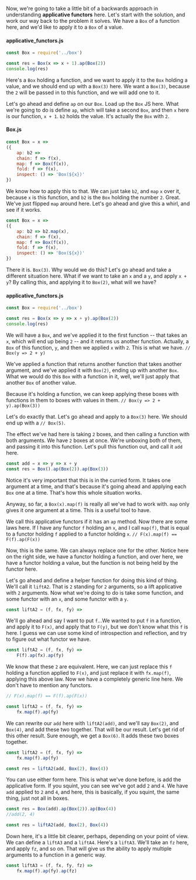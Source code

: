Now, we're going to take a little bit of a backwards approach in understanding **applicative functors** here. Let's start with the solution, and work our way back to the problem it solves. We have a `Box` of a function here, and we'd like to apply it to a `Box` of a value.

#### applicative_functors.js
```javascript
const Box = require('../box')

const res = Box(x => x + 1).ap(Box(2))
console.log(res)
```

Here's a `Box` holding a function, and we want to apply it to the `Box` holding a value, and we should end up with a `Box(3)` here. We want a `Box(3)`, because the `2` will be passed in to this function, and we will add one to it.

Let's go ahead and define `ap` on our `Box`. Load up the `Box` JS here. What we're going to do is define `ap`, which will take a second `Box`, and then `x` here is our function, `x + 1`. `b2` holds the value. It's actually the `Box` with `2`.

#### Box.js
```javascript
const Box = x =>
({
    ap: b2 =>
    chain: f => f(x),
    map: f => Box(f(x)),
    fold: f => f(x),
    inspect: () => 'Box(${x})'
})
```

We know how to apply this to that. We can just take `b2`, and `map` `x` over it, because `x` is this function, and `b2` is the `Box` holding the number `2`. Great. We've just flipped `map` around here. Let's go ahead and give this a whirl, and see if it works.

```javascript
const Box = x =>
({
    ap: b2 => b2.map(x),
    chain: f => f(x),
    map: f => Box(f(x)),
    fold: f => f(x),
    inspect: () => 'Box(${x})'
})
```

There it is. `Box(3)`. Why would we do this? Let's go ahead and take a different situation here. What if we want to take an `x` and a `y`, and apply `x + y`? By calling this, and applying it to `Box(2)`, what will we have?

#### applicative_functors.js
```javascript
const Box = require('../box')

const res = Box(x => y => x + y).ap(Box(2))
console.log(res)
```

We will have a `Box`, and we've applied it to the first function -- that takes an `x`, which will end up being `2` -- and it returns us another function. Actually, a `Box` of this function, `y`, and then we applied `x` with `2`.
This is what we have. `// Box(y => 2 + y)`

We've applied a function that returns another function that takes another argument, and we've applied it with `Box(2)`, ending up with another `Box`. What we would do this `Box` with a function in it, well, we'll just apply that another `Box` of another value.

Because it's holding a function, we can keep applying these boxes with functions in them to boxes with values in them. `// Box(y => 2 + y).ap(Box(3))`

Let's do exactly that. Let's go ahead and apply to a `Box(3)` here. We should end up with a `// Box(5)`.

The effect we've had here is taking `2` boxes, and then calling a function with both arguments. We have `2` boxes at once. We're unboxing both of them, and passing it into this function. Let's pull this function out, and call it `add` here.

```javascript
const add = x => y => x + y
const res = Box().ap(Box(2)).ap(Box(3))
```

Notice it's very important that this is in the curried form. It takes one argument at a time, and that's because it's going ahead and applying each `Box` one at a time. That's how this whole situation works.

Anyway, so far, a `Box(x).map(f)` is really all we've had to work with. `map` only gives it one argument at a time. This is a useful tool to have.

We call this applicative functors if it has an `ap` method. Now there are some laws here. If I have any functor `f` holding an `x`, and I call `map(f)`, that is equal to a functor holding `f` applied to a functor holding `x`.
`// F(x).map(f) == F(f).ap(F(x))`

Now, this is the same. We can always replace one for the other. Notice here on the right side, we have a functor holding a function, and over here, we have a functor holding a value, but the function is not being held by the functor here.

Let's go ahead and define a helper function for doing this kind of thing. We'll call it `liftA2`. That is `2` standing for `2` arguments, so a lift applicative with `2` arguments. Now what we're doing to do is take some function, and some functor with an `x`, and some functor with a `y`.

```javascript
const liftA2 = (f, fx, fy) =>
```

We'll go ahead and say I want to put `f`...We wanted to put `f` in a function, and apply it to `F(x)`, and apply that to `F(y)`, but we don't know what this `f` is here. I guess we can use some kind of introspection and reflection, and try to figure out what functor we have.

```javascript
const liftA2 = (f, fx, fy) =>
    F(f).ap(fx).ap(fy)
```

We know that these `2` are equivalent. Here, we can just replace this `f` holding a function applied to `F(x)`, and just replace it with `fx.map(f)`, applying this above law. Now we have a completely generic line here. We don't have to mention any functors.

```javascript
// F(x).map(f) == F(f).ap(F(x))

const liftA2 = (f, fx, fy) =>
    fx.map(f).ap(fy)
```

We can rewrite our `add` here with `liftA2(add)`, and we'll say `Box(2)`, and `Box(4)`, and add these two together. That will be our result. Let's get rid of this other result. Sure enough, we get a `Box(6)`. It adds these two boxes together.

```javascript
const liftA2 = (f, fx, fy) =>
    fx.map(f).ap(fy)

const res = liftA2(add, Box(2), Box(4))
```

You can use either form here. This is what we've done before, is add the applicative form. If you squint, you can see we've got add `2` and `4`. We have `add` applied to `2` and `4`, and here, this is basically, if you squint, the same thing, just not all in boxes.

```javascript
const res = Box(add).ap(Box(2)).ap(Box(4))
//add(2, 4)

const res = liftA2(add, Box(2), Box(4))
```

Down here, it's a little bit clearer, perhaps, depending on your point of view. We can define a `liftA3` and a `liftA4`. Here's a `liftA3`. We'll take an `fz` here, and apply `fz`, and so on. That will give us the ability to apply multiple arguments to a function in a generic way.

```javascript
const liftA3 = (f, fx, fy, fz) =>
    fx.map(f).ap(fy).ap(fz)
```